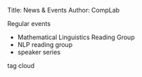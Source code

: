 Title: News & Events
Author: CompLab

Regular events

- Mathematical Linguistics Reading Group
- NLP reading group
- speaker series

tag cloud
